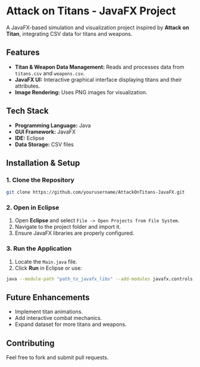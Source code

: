 # Attack on Titans - JavaFX Project

A JavaFX-based simulation and visualization project inspired by **Attack on Titan**, integrating CSV data for titans and weapons.

## Features
- **Titan & Weapon Data Management:** Reads and processes data from `titans.csv` and `weapons.csv`.
- **JavaFX UI:** Interactive graphical interface displaying titans and their attributes.
- **Image Rendering:** Uses PNG images for visualization.


## Tech Stack
- **Programming Language:** Java
- **GUI Framework:** JavaFX
- **IDE:** Eclipse
- **Data Storage:** CSV files

## Installation & Setup
### 1. Clone the Repository
```bash
git clone https://github.com/yourusername/AttackOnTitans-JavaFX.git
```

### 2. Open in Eclipse
1. Open **Eclipse** and select `File -> Open Projects from File System`.
2. Navigate to the project folder and import it.
3. Ensure JavaFX libraries are properly configured.

### 3. Run the Application
1. Locate the `Main.java` file.
2. Click **Run** in Eclipse or use:
```bash
java --module-path "path_to_javafx_libs" --add-modules javafx.controls,javafx.fxml -jar AttackOnTitans.jar
```

## Future Enhancements
- Implement titan animations.
- Add interactive combat mechanics.
- Expand dataset for more titans and weapons.

## Contributing
Feel free to fork and submit pull requests.



